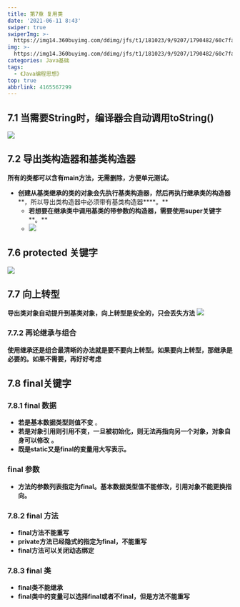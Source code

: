```yaml
---
title: 第7章 复用类
date: '2021-06-11 8:43'
swiper: true
swiperImg: >-
  https://img14.360buyimg.com/ddimg/jfs/t1/181023/9/9207/1790482/60c7fad4E392d993e/1bdf437b87215452.jpg
img: >-
  https://img14.360buyimg.com/ddimg/jfs/t1/181023/9/9207/1790482/60c7fad4E392d993e/1bdf437b87215452.jpg
categories: Java基础
tags:
  - 《Java编程思想》
top: true
abbrlink: 4165567299
---
```


## 7.1 **当需要String时，编译器会自动调用toString()**
![](https://img12.360buyimg.com/ddimg/jfs/t1/187768/8/8156/173809/60c758caE0235709d/c47a625b496f5f12.jpg)
## 7.2 导出类构造器和基类构造器
**所有的类都可以含有main方法，无需删除，方便单元测试。**

- **创建从基类继承的类的对象会先执行基类构造器，然后再执行继承类的构造器****，所以导出类构造器中必须带有基类构造器****。**
   - **若想要在继承类中调用基类的带参数的构造器，需要使用super关键字****。**
   - ![](https://img14.360buyimg.com/ddimg/jfs/t1/193139/8/8169/55490/60c758e4E6a6e76af/a9bf8344bb31fa8d.jpg)

## 7.6 protected 关键字
![](https://img11.360buyimg.com/ddimg/jfs/t1/187016/1/8186/58893/60c7591bEee00236c/a0654b60d7f66a72.jpg)

## 7.7 向上转型 
**导出类对象自动提升到基类对象，向上转型是安全的，只会丢失方法**
**![](https://img10.360buyimg.com/ddimg/jfs/t1/184299/24/9164/118703/60c75937E35962a8e/609ac1042d2790ce.jpg)**

### 7.7.2 再论继承与组合
**使用继承还是组合最清晰的办法就是要不要向上转型。如果要向上转型，那继承是必要的。如果不需要，再好好考虑**
## 7.8 final关键字
### 7.8.1 final 数据

- **若是基本数据类型则值不变** 。
- **若是对象引用则引用不变，一旦被初始化，则无法再指向另一个对象，对象自身可以修改** **。**
- **既是static又是final的变量用大写表示。**

###  final 参数
- **方法的参数列表指定为final。基本数据类型值不能修改，引用对象不能更换指向。**

### 7.8.2 final 方法
- **final方法不能重写**
- **private方法已经隐式的指定为final，不能重写**
- **final方法可以关闭动态绑定**

### 7.8.3 final 类
- **final类不能继承**
- **final类中的变量可以选择final或者不final，但是方法不能重写**
